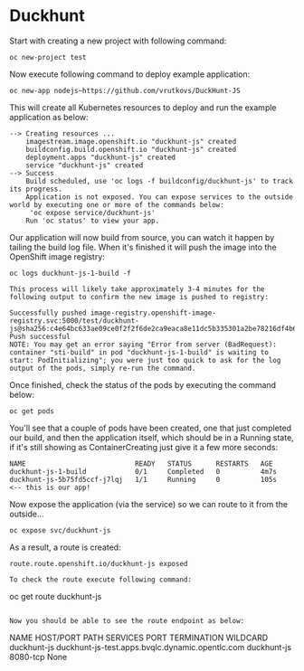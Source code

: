 # Duckhunt

Start with creating a new project with following command:

```
oc new-project test
```

Now execute following command to deploy example application:

```
oc new-app nodejs~https://github.com/vrutkovs/DuckHunt-JS
```

This will create all Kubernetes resources to deploy and run the example application as below:

```
--> Creating resources ...
    imagestream.image.openshift.io "duckhunt-js" created
    buildconfig.build.openshift.io "duckhunt-js" created
    deployment.apps "duckhunt-js" created
    service "duckhunt-js" created
--> Success
    Build scheduled, use 'oc logs -f buildconfig/duckhunt-js' to track its progress.
    Application is not exposed. You can expose services to the outside world by executing one or more of the commands below:
     'oc expose service/duckhunt-js'
    Run 'oc status' to view your app.
```

Our application will now build from source, you can watch it happen by tailing the build log file. When it's finished it will push the image into the OpenShift image registry:

```
oc logs duckhunt-js-1-build -f
```

```
This process will likely take approximately 3-4 minutes for the following output to confirm the new image is pushed to registry:

Successfully pushed image-registry.openshift-image-registry.svc:5000/test/duckhunt-js@sha256:c4e64bc633ae09ce0f2f2f6de2ca9eaca8e11dc5b335301a2be78216df4b6929
Push successful
NOTE: You may get an error saying "Error from server (BadRequest): container "sti-build" in pod "duckhunt-js-1-build" is waiting to start: PodInitializing"; you were just too quick to ask for the log output of the pods, simply re-run the command.
```

Once finished, check the status of the pods by executing the command below:

```
oc get pods
```

You'll see that a couple of pods have been created, one that just completed our build, and then the application itself, which should be in a Running state, if it's still showing as ContainerCreating just give it a few more seconds:

```
NAME                           READY   STATUS      RESTARTS   AGE
duckhunt-js-1-build            0/1     Completed   0          4m7s
duckhunt-js-5b75fd5ccf-j7lqj   1/1     Running     0          105s   <-- this is our app!
```

Now expose the application (via the service) so we can route to it from the outside...

```
oc expose svc/duckhunt-js
```

As a result, a route is created:

```
route.route.openshift.io/duckhunt-js exposed

To check the route execute following command:
```

oc get route duckhunt-js

```

Now you should be able to see the route endpoint as below:
```

NAME HOST/PORT PATH SERVICES PORT TERMINATION WILDCARD
duckhunt-js duckhunt-js-test.apps.bvqlc.dynamic.opentlc.com duckhunt-js 8080-tcp None

```

```
